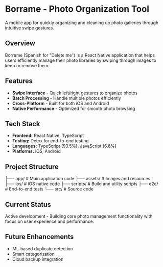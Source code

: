 # Borrame - Photo Organization Tool

A mobile app for quickly organizing and cleaning up photo galleries through intuitive swipe gestures.

## Overview

Borrame (Spanish for "Delete me") is a React Native application that helps users efficiently manage their photo libraries by swiping through images to keep or remove them.

## Features

- **Swipe Interface** - Quick left/right gestures to organize photos
- **Batch Processing** - Handle multiple photos efficiently
- **Cross-Platform** - Built for both iOS and Android
- **Native Performance** - Optimized for smooth photo browsing

## Tech Stack

- **Frontend:** React Native, TypeScript
- **Testing:** Detox for end-to-end testing
- **Languages:** TypeScript (93.5%), JavaScript (6.6%)
- **Platforms:** iOS, Android

## Project Structure
├── app/                 # Main application code
├── assets/             # Images and resources
├── ios/                # iOS native code
├── scripts/            # Build and utility scripts
├── e2e/                # End-to-end tests
└── src/                # Source code
## Current Status

Active development - Building core photo management functionality with focus on user experience and performance.

## Future Enhancements

- ML-based duplicate detection
- Smart categorization
- Cloud backup integration

